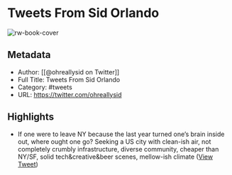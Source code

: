 # Tweets From Sid Orlando

![rw-book-cover](https://pbs.twimg.com/profile_images/1311684703901093890/rI22ISlB.jpg)

## Metadata
- Author: [[@ohreallysid on Twitter]]
- Full Title: Tweets From Sid Orlando
- Category: #tweets
- URL: https://twitter.com/ohreallysid

## Highlights
- If one were to leave NY because the last year turned one’s brain inside out, where ought one go? Seeking a US city with clean-ish air, not completely crumbly infrastructure, diverse community, cheaper than NY/SF, solid tech&creative&beer scenes, mellow-ish climate ([View Tweet](https://twitter.com/ohreallysid/status/1378436717665980419))
